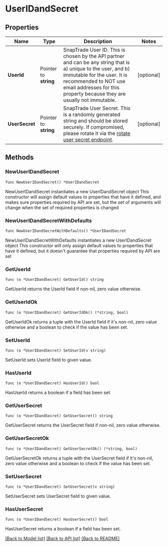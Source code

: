 # UserIDandSecret

## Properties

Name | Type | Description | Notes
------------ | ------------- | ------------- | -------------
**UserId** | Pointer to **string** | SnapTrade User ID. This is chosen by the API partner and can be any string that is a) unique to the user, and b) immutable for the user. It is recommended to NOT use email addresses for this property because they are usually not immutable. | [optional] 
**UserSecret** | Pointer to **string** | SnapTrade User Secret. This is a randomly generated string and should be stored securely. If compromised, please rotate it via the [rotate user secret endpoint](/reference/Authentication/Authentication_resetSnapTradeUserSecret). | [optional] 

## Methods

### NewUserIDandSecret

`func NewUserIDandSecret() *UserIDandSecret`

NewUserIDandSecret instantiates a new UserIDandSecret object
This constructor will assign default values to properties that have it defined,
and makes sure properties required by API are set, but the set of arguments
will change when the set of required properties is changed

### NewUserIDandSecretWithDefaults

`func NewUserIDandSecretWithDefaults() *UserIDandSecret`

NewUserIDandSecretWithDefaults instantiates a new UserIDandSecret object
This constructor will only assign default values to properties that have it defined,
but it doesn't guarantee that properties required by API are set

### GetUserId

`func (o *UserIDandSecret) GetUserId() string`

GetUserId returns the UserId field if non-nil, zero value otherwise.

### GetUserIdOk

`func (o *UserIDandSecret) GetUserIdOk() (*string, bool)`

GetUserIdOk returns a tuple with the UserId field if it's non-nil, zero value otherwise
and a boolean to check if the value has been set.

### SetUserId

`func (o *UserIDandSecret) SetUserId(v string)`

SetUserId sets UserId field to given value.

### HasUserId

`func (o *UserIDandSecret) HasUserId() bool`

HasUserId returns a boolean if a field has been set.

### GetUserSecret

`func (o *UserIDandSecret) GetUserSecret() string`

GetUserSecret returns the UserSecret field if non-nil, zero value otherwise.

### GetUserSecretOk

`func (o *UserIDandSecret) GetUserSecretOk() (*string, bool)`

GetUserSecretOk returns a tuple with the UserSecret field if it's non-nil, zero value otherwise
and a boolean to check if the value has been set.

### SetUserSecret

`func (o *UserIDandSecret) SetUserSecret(v string)`

SetUserSecret sets UserSecret field to given value.

### HasUserSecret

`func (o *UserIDandSecret) HasUserSecret() bool`

HasUserSecret returns a boolean if a field has been set.


[[Back to Model list]](../README.md#documentation-for-models) [[Back to API list]](../README.md#documentation-for-api-endpoints) [[Back to README]](../README.md)


